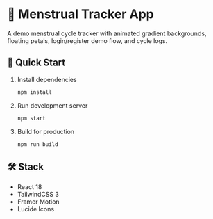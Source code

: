 # 🌸 Menstrual Tracker App

A demo menstrual cycle tracker with animated gradient backgrounds, floating petals, login/register demo flow, and cycle logs.

## 🚀 Quick Start

1. Install dependencies
   ```bash
   npm install
   ```

2. Run development server
   ```bash
   npm start
   ```

3. Build for production
   ```bash
   npm run build
   ```

## 🛠 Stack
- React 18
- TailwindCSS 3
- Framer Motion
- Lucide Icons

